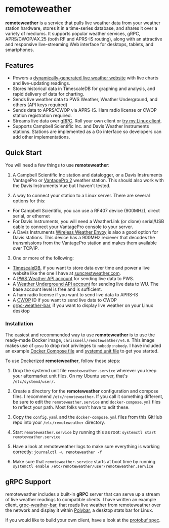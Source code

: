 # remoteweather 

**remoteweather** is a service that pulls live weather data from your weather station hardware, stores it in a time-series database, and shares it over a variety of mediums.  It supports popular weather services, gRPC, APRS/CWOP/AX.25 (both RF and APRS-IS routing), along with an attractive and responsive live-streaming Web interface for desktops, tablets, and smartphones.

## Features
* Powers a [dynamically-generated live weather website](https://suncrestweather.com) with live charts and live-updating readings.
* Stores historical data in TimescaleDB for graphing and analysis, and rapid delivery of data for charting.
* Sends live weather data to PWS Weather, Weather Underground, and others (API keys required)
* Sends data to APRS/CWOP via APRS-IS.  Ham radio license or CWOP station registration required.
* Streams live data over [gRPC](https://grpc.io).  Roll your own client or [try my Linux client](https://github.com/chrissnell/grpc-weather-bar).
* Supports Campbell Scientific Inc. and Davis Weather Instruments stations.  Stations are implemented as a Go interface so developers can add other implementations.


## Quick Start
You will need a few things to use **remoteweather**:

1. A Campbell Scientific Inc station and datalogger, or a Davis Instruments VantagePro or [VantagePro 2](http://www.davisnet.com/product/wireless-vantage-pro2-with-standard-radiation-shield/) weather station.  This should also work with the Davis Instruments Vue but I haven't tested.

2. A way to connect your station to a Linux server.  There are several options for this:
  *  For Campbell Scientific, you can use a RF407 device (900MHz), direct serial, or ethernet
  *  For Davis Instruments, you will need a WeatherLink (or clone) serial/USB cable to connect your VantagePro console to your server.
  *  A Davis Instruments [Wireless Weather Envoy](http://www.davisnet.com/product/wireless-weather-envoy/) is also a good option for Davis stations.  This device has a 900MHz reciever that decodes the transmissions from the VantagePro station and makes them available over TCP/IP. 

3. One or more of the following:
  *  [TimescaleDB](https://github.com/timescale/timescaledb), if you want to store data over time and power a live website like the one I have at [suncrestweather.com](https://suncrestweather.com).
  *  A [PWS Weather API account](https://www.pwsweather.com) for sending live data to PWS.
  *  A [Weather Underground API account](https://www.wunderground.com/api) for sending live data to WU.   The base account level is free and is sufficient.
  *  A ham radio license if you want to send live data to APRS-IS
  *  A [CWOP](http://wxqa.com/) ID if you want to send live data to CWOP
  *  [grpc-weather-bar](https://github.com/chrissnell/grpc-weather-bar), if you want to display live weather on your Linux desktop

### Installation

The easiest and recommended way to use **remoteweather** is to use the ready-made Docker image, `chrissnell/remoteweather/v4.0`.  This image makes use of `gosu` to drop root privileges to `nobody:nobody`. I have included an example [Docker Compose file](https://github.com/chrissnell/remoteweather/blob/master/example/docker-compose.yml) and [systemd unit file](https://github.com/chrissnell/remoteweather/blob/master/example/remoteweather.service) to get you started.

To use Dockerized **remoteweather**, follow these steps:

1. Drop the systemd unit file `remoteweather.service` wherever you keep your aftermarket unit files.  On my Ubuntu server, that's `/etc/systemd/user/`.  

2. Create a directory for the **remoteweather** configuration and compose files.  I recommend `/etc/remoteweather`.  If you call it something different, be sure to edit the `remoteweather.service` and `docker-compose.yml` files to reflect your path.  Most folks won't have to edit these.

3. Copy the `config.yaml` and the `docker-compose.yml` files from this GitHub repo into your `/etc/remoteweather` directory.

4. Start `remoteweather.service` by running this as root:  `systemctl start remoteweather.service`

5. Have a look at remoteweather logs to make sure everything is working correctly: `journalctl -u remoteweather -f`

6. Make sure that `remoteweather.service` starts at boot time by running `systemctl enable /etc/remoteweather/user/remoteweather.service`

## gRPC Support

remoteweather includes a built-in **gRPC** server that can serve up a stream of live weather readings to compatible clients.  I have written an example client, [grpc-weather-bar](https://github.com/chrissnell/grpc-weather-bar), that reads live weather from remoteweather over the network and display it within [Polybar](https://github.com/jaagr/polybar), a desktop stats bar for Linux.  

If you would like to build your own client, have a look at the [protobuf spec](https://github.com/chrissnell/remoteweather/blob/master/protobuf/grpcweather.proto).
